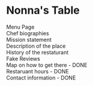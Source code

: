 # Nonna's Table

Menu Page<br/>
Chef biographies<br/>
Mission statement<br/>
Description of the place<br/>
History of the restaturant<br/>
Fake Reviews<br/>
Map on how to get there - DONE<br/>
Restaruant hours - DONE<br/>
Contact information - DONE<br/>

